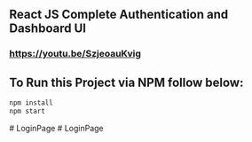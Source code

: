 ## React JS Complete Authentication and Dashboard UI
### https://youtu.be/SzjeoauKvig

## To Run this Project via NPM follow below:

```bash
npm install
npm start
```

#   L o g i n P a g e  
 #   L o g i n P a g e  
 